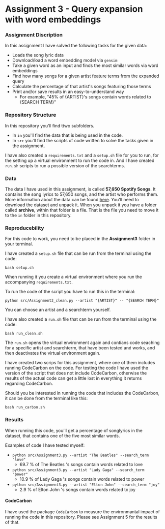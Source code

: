 # Assignment 3 - Query expansion with word embeddings

### Assignment Discription
In this assignment I have solved the following tasks for the given data:
- Loads the song lyric data
- Download/load a word embedding model via ```gensim```
- Take a given word as an input and finds the most similar words via word embeddings
- Find how many songs for a given artist feature terms from the expanded query
- Calculate the percentage of that artist's songs featuring those terms
- Print and/or save results in an easy-to-understand way
    - For example, "45% of {ARTIST}'s songs contain words related to {SEARCH TERM}"

### Repository Structure
In this repository you'll find ttwo subfolders.
- In ```in``` you'll find the data that is being used in the code.
- In ```src``` you'll find the scripts of code written to solve the tasks given in the assignment.

I have also created a ```requirements.txt``` and a ```setup.sh``` file for you to run, for the setting up a virtual environment to run the code in. And I  have created ```run.sh``` scripts to run  a possible version of the searchterms.

### Data
The data I have used in this assignment, is called **57,650 Spotify Songs**. It contains the song lyrics to 57,650 songs, and the artist who performs them. More information about the data can be found  [here](https://www.kaggle.com/datasets/joebeachcapital/57651-spotify-songs). You'll need to download the dataset and unpack it. When you unpack it you have a folder called **archive**, within that folder is a file. That is the file you need to move it to the ```in``` folder in this repository.

### Reproducebility 
For this code to work, you need to be placed in the **Assignment3** folder in your terminal.

I have created a ```setup.sh``` file that can be run from the terminal using the code: 
```
bash setup.sh
``` 
When running it you create a virtual environment where you run the accompanying ```requirements.txt```.

To run the code of the script you have to run this in the terminal: 
```
python src/Assignment3_clean.py --artist "{ARTIST}" -- "{SEARCH TERM}"
``` 
You can choose an artist and a searchterm yourself.

I have also created a ```run.sh``` file that can be run from the terminal using the code:
```
bash run_clean.sh
```
The ```run.sh``` opens the virtual environment again and contians code seaching for a specific artist and searchterm, that have been tested and works, and then deactivates the virtual environment again.

I have created two scrips for this assignment, where one of them includes running CodeCarbon on the code. For testing the code I have used the version of the script that does not include CodeCarbon, otherwise the results of the actual code can get a little lost in everything it returns regarding CodeCarbon.

Should you be interested in running the code that includes the CodeCarbon, it can be done from the terminal like this:
```
bash run_carbon.sh
```
### Results
When running this code, you'll get a percentage of songlyrics in the dataset, that contains one of the five most similar words.

Examples of code I have tested myself:
- ```python src/Assignment3.py --artist "The Beatles" --search_term "love"```
    - 69.7 % of The Beatles 's songs contain words related to love
- ```python src/Assignment3.py --artist "Lady Gaga" --search_term "power"```
    - 10.9 % of Lady Gaga 's songs contain words related to power
- ```python src/Assignment3.py --artist "Elton John" --search_term "joy"```
    - 2.9 % of Elton John 's songs contain words related to joy
 

#### CodeCarbon
I have used the package ```CodeCarbon``` to measure the environmantal impact of running the code in this repository. Please see Assignment 5 for the results of that.